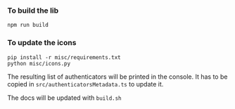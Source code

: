 ### To build the lib

`npm run build`

### To update the icons

```
pip install -r misc/requirements.txt
python misc/icons.py
```

The resulting list of authenticators will be printed in the console.
It has to be copied in `src/authenticatorsMetadata.ts` to update it.

The docs will be updated with `build.sh`